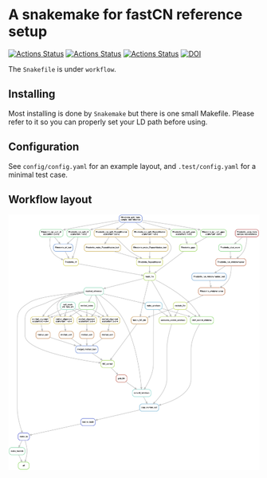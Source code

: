 # A snakemake for fastCN reference setup

[![Actions Status](https://github.com/mrvollger/fastCN-smk/workflows/CI/badge.svg)](https://github.com/mrvollger/fastCN-smk/actions)
[![Actions Status](https://github.com/mrvollger/fastCN-smk/workflows/Linting/badge.svg)](https://github.com/mrvollger/fastCN-smk/actions)
[![Actions Status](https://github.com/mrvollger/fastCN-smk/workflows/black/badge.svg)](https://github.com/mrvollger/fastCN-smk/actions)
[![DOI](https://zenodo.org/badge/405398596.svg)](https://zenodo.org/badge/latestdoi/405398596)

The `Snakefile` is under `workflow`.

## Installing

Most installing is done by `Snakemake` but there is one small Makefile. Please refer to it so you can properly set your LD path before using.

## Configuration

See `config/config.yaml` for an example layout, and `.test/config.yaml` for a minimal test case.

## Workflow layout

![Workflow](./docs/dag.png)
